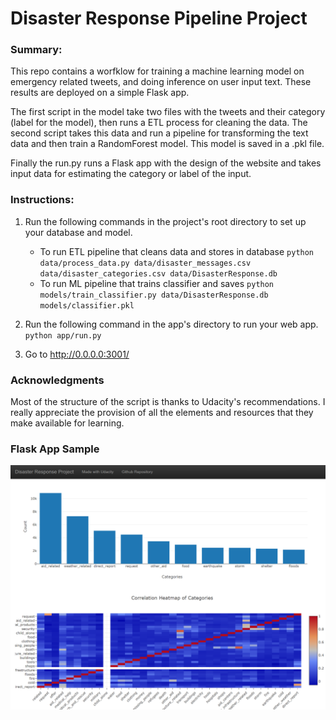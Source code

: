 # Disaster Response Pipeline Project

### Summary:

This repo contains a worfklow for training a machine learning model on emergency related tweets, and doing inference on user input text. These results are deployed on a simple Flask app.

The first script in the model take two files with the tweets and their category (label for the model), then runs a ETL
process for cleaning the data. The second script takes this data and run a pipeline for transforming the text data and
then train a RandomForest model. This model is saved in a .pkl file.

Finally the run.py runs a Flask app with the design of the website and takes input data for estimating the category or label of the input.

### Instructions:
1. Run the following commands in the project's root directory to set up your database and model.

    - To run ETL pipeline that cleans data and stores in database
        `python data/process_data.py data/disaster_messages.csv data/disaster_categories.csv data/DisasterResponse.db`
    - To run ML pipeline that trains classifier and saves
        `python models/train_classifier.py data/DisasterResponse.db models/classifier.pkl`

2. Run the following command in the app's directory to run your web app.
    `python app/run.py`

3. Go to http://0.0.0.0:3001/

### Acknowledgments

Most of the structure of the script is thanks to Udacity's recommendations. I really appreciate the provision of all the elements and resources that they make available for learning.

### Flask App Sample

![sample](image/sample.png)